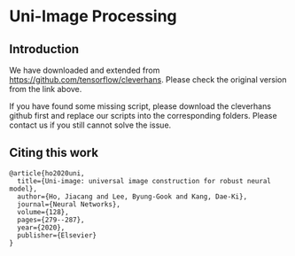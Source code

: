 # Uni-Image Processing
## Introduction
We have downloaded and extended from https://github.com/tensorflow/cleverhans.
Please check the original version from the link above.

If you have found some missing script, please download the cleverhans github first and replace our scripts into the corresponding folders.
Please contact us if you still cannot solve the issue.

## Citing this work
```
@article{ho2020uni,
  title={Uni-image: universal image construction for robust neural model},
  author={Ho, Jiacang and Lee, Byung-Gook and Kang, Dae-Ki},
  journal={Neural Networks},
  volume={128},
  pages={279--287},
  year={2020},
  publisher={Elsevier}
}
```
